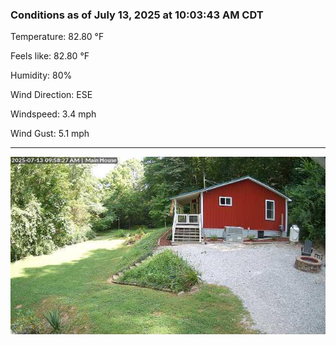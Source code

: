 ### Conditions as of July 13, 2025 at 10:03:43 AM CDT 

Temperature: 82.80 &deg;F

Feels like: 82.80 &deg;F

Humidity: 80%

Wind Direction: ESE

Windspeed: 3.4 mph

Wind Gust: 5.1 mph

---

<img src="./images/latest.jpeg"/>

